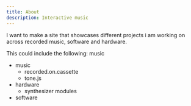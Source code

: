 ```yaml
---
title: About 
description: Interactive music
---
```

I want to make a site that showcases different projects i am working on across recorded music, software and hardware.

This could include the following:
music
- music
	- recorded.on.cassette
	- tone.js
- hardware
	- synthesizer modules
- software


